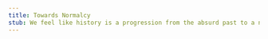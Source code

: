 ```yaml
---
title: Towards Normalcy
stub: We feel like history is a progression from the absurd past to a normal present. Evolution culminated in humans. Governemnt culminated in democracy. The old ways are barbaric, and the current ways are the obvious conclusion. This is not the end of the line! Anticipate a strange future.
---
```


